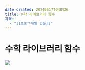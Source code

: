 ```yaml
---
date created: 20240617T040936
title: 수학 라이브러리 함수
과목:
  - "[[프로그래밍 입문]]"
---
```


# 수학 라이브러리 함수

![](https://i.imgur.com/SsRdqZN.png)

